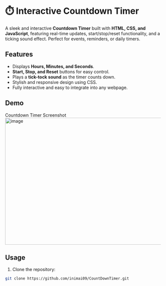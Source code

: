 # ⏱️ Interactive Countdown Timer

A sleek and interactive **Countdown Timer** built with **HTML, CSS, and JavaScript**, featuring real-time updates, start/stop/reset functionality, and a ticking sound effect. Perfect for events, reminders, or daily timers.


## **Features**

- Displays **Hours, Minutes, and Seconds**.
- **Start, Stop, and Reset** buttons for easy control.
- Plays a **tick-tock sound** as the timer counts down.
- Stylish and responsive design using CSS.
- Fully interactive and easy to integrate into any webpage.


## **Demo**

Countdown Timer Screenshot
<img width="767" height="409" alt="image" src="https://github.com/user-attachments/assets/b0b8c3e9-79ae-47e9-8277-d2410965c6c6" />



## **Usage**

1. Clone the repository:
```bash
git clone https://github.com/inimai09/CountDownTimer.git
